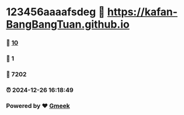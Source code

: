 # 123456aaaafsdeg :link: https://kafan-BangBangTuan.github.io 
### :page_facing_up: [10](https://kafan-BangBangTuan.github.io/tag.html) 
### :speech_balloon: 1 
### :hibiscus: 7202 
### :alarm_clock: 2024-12-26 16:18:49 
### Powered by :heart: [Gmeek](https://github.com/Meekdai/Gmeek)
